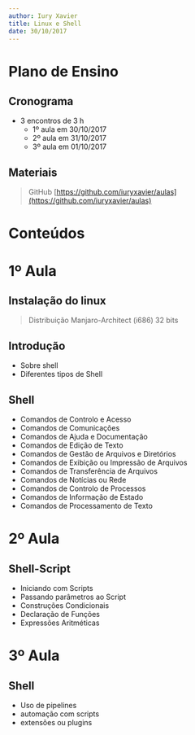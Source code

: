 ```yaml
---
author: Iury Xavier
title: Linux e Shell
date: 30/10/2017
---
```


# Plano de Ensino

## Cronograma 

* 3 encontros de 3 h
    - 1º aula em 30/10/2017
    - 2º aula em 31/10/2017
    - 3º aula em 01/10/2017

## Materiais

> GitHub
> [https://github.com/iuryxavier/aulas](https://github.com/iuryxavier/aulas)

# Conteúdos

# 1º Aula

## Instalação do linux

> Distribuição Manjaro-Architect (i686) 32 bits 

## Introdução

* Sobre shell
* Diferentes tipos de Shell

## Shell

* Comandos de Controlo e Acesso
* Comandos de Comunicações
* Comandos de Ajuda e Documentação
* Comandos de Edição de Texto
* Comandos de Gestão de Arquivos e Diretórios
* Comandos de Exibição ou Impressão de Arquivos
* Comandos de Transferência de Arquivos
* Comandos de Notícias ou Rede
* Comandos de Controlo de Processos
* Comandos de Informação de Estado
* Comandos de Processamento de Texto

# 2º Aula

## Shell-Script

* Iniciando com Scripts
* Passando parâmetros ao Script
* Construções Condicionais
* Declaração de Funções
* Expressões Aritméticas

# 3º Aula

## Shell

* Uso de pipelines
* automação com scripts
* extensões ou plugins

